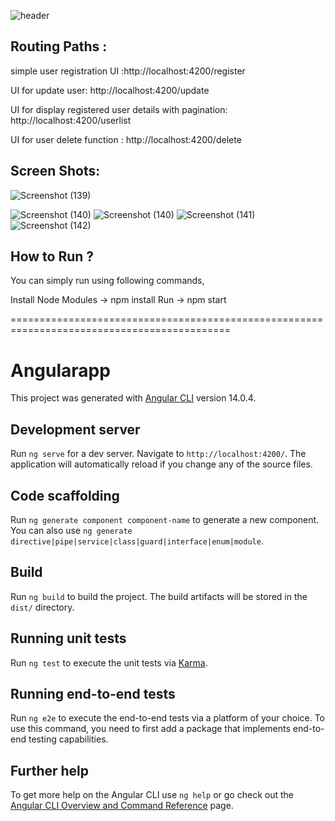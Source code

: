 ![header](https://capsule-render.vercel.app/api?type=wave&color=gradient&height=280&section=header&text=Basic%20Angular%20%20Material&fontSize=40&render&animation=fadeIn&fontAlignY=35)

## Routing Paths :

 simple user registration UI :http://localhost:4200/register
 
 UI for update user: http://localhost:4200/update
 
 UI for display registered user details with pagination: http://localhost:4200/userlist
 
 UI for user delete function : http://localhost:4200/delete

## Screen Shots:
![Screenshot (139)](https://user-images.githubusercontent.com/83303587/177044749-030750f6-a67d-4139-971b-62e172e8822b.png)

![Screenshot (140)](https://user-images.githubusercontent.com/83303587/177044814-cebea7bc-9160-492d-b398-294d17f71475.png)
![Screenshot (140)](https://user-images.githubusercontent.com/83303587/177044814-cebea7bc-9160-492d-b398-294d17f71475.png)
![Screenshot (141)](https://user-images.githubusercontent.com/83303587/177044902-ff92845a-303e-4459-b981-257a99129ccc.png)
![Screenshot (142)](https://user-images.githubusercontent.com/83303587/177044943-6a7dbdc9-1a29-4fc0-8222-1190fa9abc43.png)

## How to Run ?
You can simply run using following commands,

Install Node Modules -> npm install
Run -> npm start

============================================================================================

# Angularapp

This project was generated with [Angular CLI](https://github.com/angular/angular-cli) version 14.0.4.

## Development server

Run `ng serve` for a dev server. Navigate to `http://localhost:4200/`. The application will automatically reload if you change any of the source files.

## Code scaffolding

Run `ng generate component component-name` to generate a new component. You can also use `ng generate directive|pipe|service|class|guard|interface|enum|module`.

## Build

Run `ng build` to build the project. The build artifacts will be stored in the `dist/` directory.

## Running unit tests

Run `ng test` to execute the unit tests via [Karma](https://karma-runner.github.io).

## Running end-to-end tests

Run `ng e2e` to execute the end-to-end tests via a platform of your choice. To use this command, you need to first add a package that implements end-to-end testing capabilities.

## Further help

To get more help on the Angular CLI use `ng help` or go check out the [Angular CLI Overview and Command Reference](https://angular.io/cli) page.
